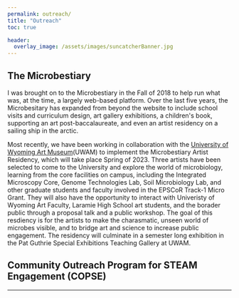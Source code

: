 ```yaml
---
permalink: outreach/
title: "Outreach"
toc: true

header:
  overlay_image: /assets/images/suncatcherBanner.jpg
---
```


## The Microbestiary
I was brought on to the Microbestiary in the Fall of 2018 to help run what was, at the time, a largely web-based platform. Over the last five years, the Microbesitary has expanded from beyond the website to include school visits and curriculum design, art gallery exhibitions, a children's book, supporting an art post-baccalaureate, and even an artist residency on a sailing ship in the arctic. 

Most recently, we have been working in collaboration with the [University of Wyoming Art Museum](http://www.uwyo.edu/artmuseum/)(UWAM) to implement the Microbestiary Artist Residency, which will take place Spring of 2023. Three artists have been selected to come to the University and explore the world of microbiology, learning from the core facilities on campus, including the Integrated Microscopy Core, Genome Technologies Lab, Soil Microbiology Lab, and other graduate students and faculty involved in the EPSCoR Track-1 Micro Grant. They will also have the opportunity to interact with Univeristy of Wyoming Art Faculty, Laramie High School art students, and the borader public through a proposal talk and a public workshop. The goal of this resdiency is for the artists to make the charasmatic, unseen world of microbes visible, and to bridge art and science to increase public engagement. The residency will culminate in a semester long exhibition in the Pat Guthrie Special Exhibitions Teaching Gallery at UWAM.

## Community Outreach Program for STEAM Engagement (COPSE)


---
